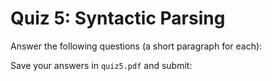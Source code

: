 # Quiz 5: Syntactic Parsing

Answer the following questions (a short paragraph for each):


Save your answers in `quiz5.pdf` and submit: 
